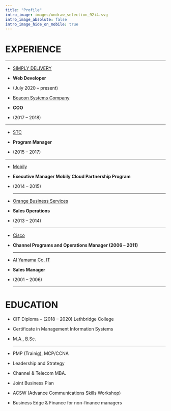 ```yaml
---
title: "Profile"
intro_image: images/undraw_selection_92i4.svg
intro_image_absolute: false
intro_image_hide_on_mobile: true
---
```

# EXPERIENCE

------------------------------------------
* [SIMPLY DELIVERY](https://www.simply.delivery/)  

* __Web Developer__
* (July 2020 – present) 
* [Beacon Systems Company ](https://www.bs-ict.com/en/) 

* __COO__
* (2017 – 2018)  

------------------------------------------
* [STC](https://www.stcs.com.sa/)  

* __Program Manager__
* (2015 – 2017)   


------------------------------------------
* [Mobily](https://www.mobily.com.sa) 


* __Executive Manager Mobily Cloud Partnership Program__
* (2014 – 2015)   

  ------------------------------------------
* [Orange Business Services](https://www.orange-business.com) 

* __Sales Operations__
* (2013 – 2014)  


  ------------------------------------------
* [Cisco](https://www.cisco.com)

* __Channel Programs and Operations Manager (2006 – 2011)__  


  ------------------------------------------
* [Al Yamama Co. IT](#) 

* __Sales Manager__
* (2001 – 2006)  


  ------------------------------------------











# EDUCATION
* CIT Diploma – (2018 – 2020) Lethbridge College


* Certificate in Management Information Systems
* M.A., B.Sc.


  ------------------------------------------
* PMP (Trainig), MCP/CCNA

* Leadership and Strategy
* Channel & Telecom MBA.
* Joint Business Plan
* ACSW (Advance Communications Skills Workshop)
* Business Edge & Finance for non-finance managers
